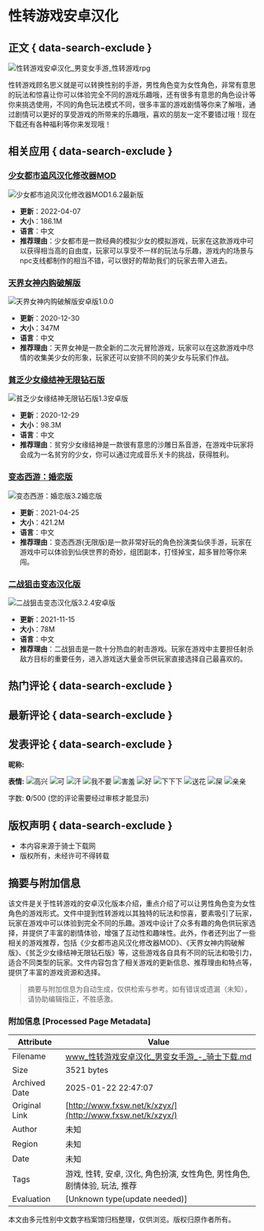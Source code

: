 # 性转游戏安卓汉化

## 正文 { data-search-exclude }


![性转游戏安卓汉化_男变女手游_性转游戏rpg](http://pic.fxsw.net/up/2021-1/202114174752562.jpg)

性转游戏顾名思义就是可以转换性别的手游，男性角色变为女性角色，非常有意思的玩法和惊喜让你可以体验完全不同的游戏乐趣哦，还有很多有意思的角色设计等你来挑选使用，不同的角色玩法模式不同，很多丰富的游戏剧情等你来了解哦，通过剧情可以更好的享受游戏的所带来的乐趣哦，喜欢的朋友一定不要错过哦！现在下载还有各种福利等你来发现哦！

## 相关应用 { data-search-exclude }

### [少女都市追风汉化修改器MOD](http://m.fxsw.net/apk/50096.html)
![少女都市追风汉化修改器MOD1.6.2最新版](http://pic.fxsw.net/up/2022-4/202247159222494.jpg)
- **更新**：2022-04-07
- **大小**：186.1M
- **语言**：中文
- **推荐理由**：少女都市是一款经典的模拟少女的模拟游戏，玩家在这款游戏中可以获得相当高的自由度，玩家可以享受不一样的玩法与乐趣，游戏内的场景与npc支线都制作的相当不错，可以很好的帮助我们的玩家去带入进去。

### [天界女神内购破解版](http://m.fxsw.net/apk/50076.html)
![天界女神内购破解版安卓版1.0.0](http://pic.fxsw.net/up/2020-12/202012301738368984.jpg)
- **更新**：2020-12-30
- **大小**：347M
- **语言**：中文
- **推荐理由**：天界女神是一款全新的二次元冒险游戏，玩家可以在这款游戏中尽情的收集美少女的形象，玩家还可以安排不同的美少女与玩家们作战。

### [貧乏少女缘结神无限钻石版](http://m.fxsw.net/apk/49878.html)
![貧乏少女缘结神无限钻石版1.3安卓版](http://pic.fxsw.net/up/2020-12/202012291745493199.png)
- **更新**：2020-12-29
- **大小**：98.3M
- **语言**：中文
- **推荐理由**：贫穷少女缘结神是一款很有意思的沙雕日系音游，在游戏中玩家将会成为一名贫穷的少女，你可以通过完成音乐关卡的挑战，获得胜利。

### [变态西游：婚恋版](http://m.fxsw.net/apk/7885.html)
![变态西游：婚恋版3.2婚恋版](http://pic.fxsw.net/up/2019-8/20198231829164558.jpg)
- **更新**：2021-04-25
- **大小**：421.2M
- **语言**：中文
- **推荐理由**：变态西游(无限版)是一款非常好玩的角色扮演类仙侠手游，玩家在游戏中可以体验到仙侠世界的奇妙，组团副本，打怪掉宝，超多冒险等你来闯。

### [二战狙击变态汉化版](http://m.fxsw.net/apk/39392.html)
![二战狙击变态汉化版3.2.4安卓版](http://pic.fxsw.net/up/2020-9/202091812754169.jpg)
- **更新**：2021-11-15
- **大小**：78M
- **语言**：中文
- **推荐理由**：二战狙击是一款十分热血的射击游戏。玩家在游戏中主要担任射杀敌方目标的重要任务，进入游戏送大量金币供玩家直接选择自己最喜欢的。

## 热门评论 { data-search-exclude }

## 最新评论 { data-search-exclude }

## 发表评论 { data-search-exclude }

**昵称:**

**表情:** ![高兴](/skin/fac/1.gif) ![可](/skin/fac/2.gif) ![汗](/skin/fac/3.gif) ![我不要](/skin/fac/4.gif) ![害羞](/skin/fac/5.gif) ![好](/skin/fac/6.gif) ![下下下](/skin/fac/7.gif) ![送花](/skin/fac/8.gif) ![屎](/skin/fac/9.gif) ![亲亲](/skin/fac/10.gif)

字数: **0**/500 (您的评论需要经过审核才能显示)

## 版权声明 { data-search-exclude }
- 本内容来源于骑士下载网
- 版权所有，未经许可不得转载
<!-- tcd_original_link http://www.fxsw.net/k/xzyx/ -->


## 摘要与附加信息

<!-- tcd_abstract -->
该文件是关于性转游戏的安卓汉化版本介绍，重点介绍了可以让男性角色变为女性角色的游戏形式。文件中提到性转游戏以其独特的玩法和惊喜，要素吸引了玩家，玩家在游戏中可以体验到完全不同的乐趣。游戏中设计了众多有趣的角色供玩家选择，并提供了丰富的剧情体验，增强了互动性和趣味性。此外，作者还列出了一些相关的游戏推荐，包括《少女都市追风汉化修改器MOD》、《天界女神内购破解版》、《贫乏少女缘结神无限钻石版》等，这些游戏各自具有不同的玩法和吸引力，适合不同类型的玩家。文件内容包含了相关游戏的更新信息、推荐理由和特点等，提供了丰富的游戏资源和选择。
<!-- tcd_abstract_end -->

> 摘要与附加信息为自动生成，仅供检索与参考。如有错误或遗漏（未知），请协助编辑指正，不胜感激。

### 附加信息 [Processed Page Metadata]

| Attribute       | Value                                  |
|-----------------|----------------------------------------|
| Filename        | www_性转游戏安卓汉化_男变女手游_-_骑士下载.md                             |
| Size            | 3521 bytes                           |
| Archived Date   | 2025-01-22 22:47:07                             |
| Original Link   | [http://www.fxsw.net/k/xzyx/](http://www.fxsw.net/k/xzyx/)                       |
| Author          | 未知                               |
| Region          | 未知                               |
| Date            | 未知                                 |
| Tags            | 游戏, 性转, 安卓, 汉化, 角色扮演, 女性角色, 男性角色, 剧情体验, 玩法, 推荐                                 |
| Evaluation            | [Unknown type(update needed)]                                 |
<!-- tcd_table_end -->

本文由多元性别中文数字档案馆归档整理，仅供浏览。版权归原作者所有。
